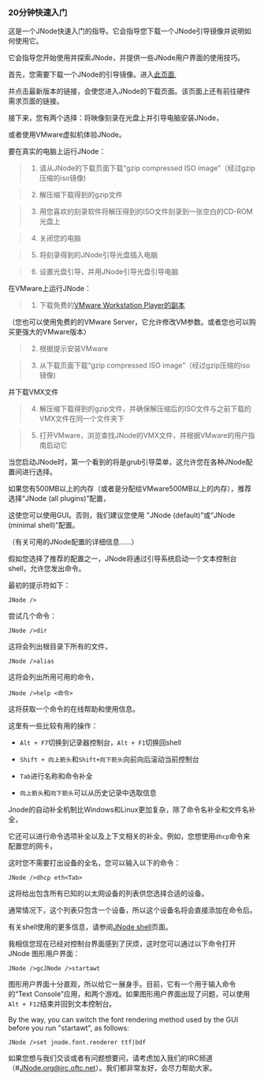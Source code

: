 ### 20分钟快速入门 ###

这是一个JNode快速入门的指导。它会指导您下载一个JNode引导镜像并说明如何使用它。

它会指导您开始使用并探索JNode，并提供一些JNode用户界面的使用技巧。

首先，您需要下载一个JNode的引导镜像。进入[此页面](http://www.jnode.org/taxonomy/term/2),

并点击最新版本的链接，会使您进入JNode的下载页面。该页面上还有前往硬件需求页面的链接。

接下来，您有两个选择：将映像刻录在光盘上并引导电脑安装JNode，

或者使用VMware虚拟机体验JNode。

要在真实的电脑上运行JNode：

> 1. 请从JNode的下载页面下载“gzip compressed ISO image”（经过gzip压缩的iso镜像)

> 2. 解压缩下载得到的gzip文件

> 3. 用您喜欢的刻录软件将解压得到的ISO文件刻录到一张空白的CD-ROM光盘上

> 4. 关闭您的电脑

> 5. 将刻录得到的JNode引导光盘插入电脑

> 6. 设置光盘引导，并用JNode引导光盘引导电脑

在VMware上运行JNode：

> 1. 下载免费的[VMware Workstation Player的副本](https://my.vmware.com/web/vmware/downloads)

 （您也可以使用免费的的VMware Server，它允许修改VM参数。或者您也可以购买更强大的VMware版本）

> 2. 根据提示安装VMware

> 3. 从下载页面下载“gzip compressed ISO image”（经过gzip压缩的iso镜像)

 并下载VMX文件

> 4. 解压缩下载得到的gzip文件，并确保解压缩后的ISO文件与之前下载的VMX文件在同一个文件夹下

> 5. 打开VMware，浏览查找JNode的VMX文件，并根据VMware的用户指南启动它

当您启动JNode时，第一个看到的将是grub引导菜单，这允许您在各种JNode配置间进行选择。

如果您有500MB以上的内存（或者是分配给VMware500MB以上的内存），推荐选择“JNode (all plugins)”配置，

这使您可以使用GUI。否则，我们建议您使用 ”JNode (default)”或“JNode (minimal shell)”配置。

（有关可用的JNode配置的详细信息……）

假如您选择了推荐的配置之一，JNode将通过引导系统启动一个文本控制台shell，允许您发出命令。

最初的提示符如下：

`JNode />`

 尝试几个命令：

 `JNode />dir`

 这将会列出根目录下所有的文件，

 `JNode />alias`

 这将会列出所用可用的命令，

 `JNode />help <命令>`

 这将获取一个命令的在线帮助和使用信息。

 这里有一些比较有用的操作：

* `Alt + F7`切换到记录器控制台，`Alt + F1`切换回shell

* `Shift + 向上箭头`和`Shift+向下箭头`向前向后滚动当前控制台

* `Tab`进行名称和命令补全

* `向上箭头`和`向下箭头`可以从历史记录中选取信息

Jnode的自动补全机制比Windows和Linux更加复杂，除了命令名补全和文件名补全，

它还可以进行命令选项补全以及上下文相关的补全。例如，您想使用`dhcp`命令来配置您的网卡，

这时您不需要打出设备的全名，您可以输入以下的命令：

`JNode />dhcp eth<Tab>`

这将给出包含所有已知的以太网设备的列表供您选择合适的设备。

通常情况下，这个列表只包含一个设备，所以这个设备名将会直接添加在命令后。

有关shell使用的更多信息，请参阅[JNode shell](http://www.jnode.org/node/88)页面。

我相信您现在已经对控制台界面感到了厌烦，这时您可以通过以下命令打开JNode 图形用户界面：  

`JNode />gcJNode />startawt`  

图形用户界面十分直观，所以给它一展身手。目前，它有一个用于输入命令的“Text Console”应用，和两个游戏。如果图形用户界面出现了问题，可以使用`Alt + F12`结束并回到文本控制台。

By the way, you can switch the font rendering method used by the GUI before you run "startawt", as follows:   

`JNode />set jnode.font.renderer ttf|bdf`

如果您想与我们交谈或者有问题想要问，请考虑加入我们的IRC频道（#JNode.org@irc.oftc.net）。我们都非常友好，会尽力帮助大家。
